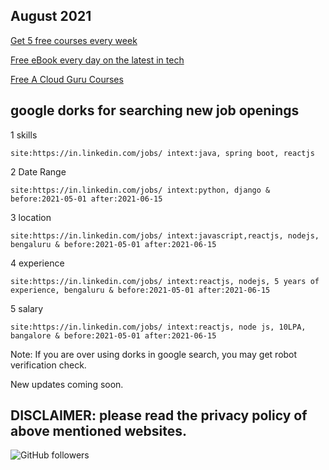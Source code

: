 August 2021
-------------------------------------
[Get 5 free courses every week](https://learn.pluralsight.com/resource/free-course/free-weekly-course)

[Free eBook every day on the latest in tech](https://www.packtpub.com/free-learning)

[Free A Cloud Guru Courses](https://acloudguru.com/blog/news/whats-free-at-acg)

google dorks for searching new job openings
---------------------------------------
1 skills

 ` site:https://in.linkedin.com/jobs/ intext:java, spring boot, reactjs ` 

2 Date Range

 ` site:https://in.linkedin.com/jobs/ intext:python, django & before:2021-05-01 after:2021-06-15 ` 

3 location

 ` site:https://in.linkedin.com/jobs/ intext:javascript,reactjs, nodejs, bengaluru & before:2021-05-01 after:2021-06-15 ` 

4 experience 

 ` site:https://in.linkedin.com/jobs/ intext:reactjs, nodejs, 5 years of experience, bengaluru & before:2021-05-01 after:2021-06-15 ` 

5 salary

 ` site:https://in.linkedin.com/jobs/ intext:reactjs, node js, 10LPA, bangalore & before:2021-05-01 after:2021-06-15 ` 


Note: If you are over using dorks in google search, you may get robot verification check.

New updates coming soon.

DISCLAIMER: please read the privacy policy of above mentioned websites.
--------------------------------------------------------------------------------------
<img alt="GitHub followers" src="https://img.shields.io/github/followers/josepraveen?style=social">

